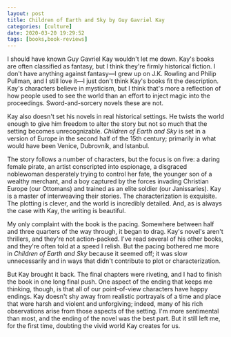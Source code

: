 ```yaml
---
layout: post
title: Children of Earth and Sky by Guy Gavriel Kay
categories: [culture]
date: 2020-03-20 19:29:52
tags: [books,book-reviews]
---
```

I should have known Guy Gavriel Kay wouldn't let me down. Kay's books are often classified as fantasy, but I think they're firmly historical fiction. I don't have anything against fantasy—I grew up on J.K. Rowling and Philip Pullman, and I still love it—I just don't think Kay's books fit the description. Kay's characters believe in mysticism, but I think that's more a reflection of how people used to see the world than an effort to inject magic into the proceedings. Sword-and-sorcery novels these are not.

Kay also doesn't set his novels in real historical settings. He twists the world enough to give him freedom to alter the story but not so much that the setting becomes unrecognizable. *Children of Earth and Sky* is set in a version of Europe in the second half of the 15th century; primarily in what would have been Venice, Dubrovnik, and Istanbul.

The story follows a number of characters, but the focus is on five: a daring female pirate, an artist conscripted into espionage, a disgraced noblewoman desperately trying to control her fate, the younger son of a wealthy merchant, and a boy captured by the forces invading Christian Europe (our Ottomans) and trained as an elite soldier (our Janissaries). Kay is a master of interweaving their stories. The characterization is exquisite. The plotting is clever, and the world is incredibly detailed. And, as is always the case with Kay, the writing is beautiful.

My only complaint with the book is the pacing. Somewhere between half and three quarters of the way through, it began to drag. Kay's novel's aren't thrillers, and they're not action-packed. I've read several of his other books, and they're often told at a speed I relish. But the pacing bothered me more in *Children of Earth and Sky* because it seemed off; it was slow unnecessarily and in ways that didn't contribute to plot or characterization.

But Kay brought it back. The final chapters were riveting, and I had to finish the book in one long final push. One aspect of the ending that keeps me thinking, though, is that all of our point-of-view characters have happy endings. Kay doesn't shy away from realistic portrayals of a time and place that were harsh and violent and unforgiving; indeed, many of his rich observations arise from those aspects of the setting. I'm more sentimental than most, and the ending of the novel was the best part. But it still left me, for the first time, doubting the vivid world Kay creates for us.
